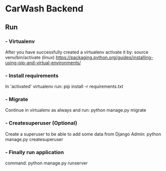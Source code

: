 # CarWash Backend

## Run

 ### - Virtualenv
 After you have successfully created a virtualenv activate it by: source venv/bin/activate (linux)
 https://packaging.python.org/guides/installing-using-pip-and-virtual-environments/
 ### - Install requirements
 In 'activated' virtualenv run: pip install -r requirements.txt
 ### - Migrate
 Continue in virtualenv as always and run: python manage.py migrate
 ### - Createsuperuser (Optional)
 Create a superuser to be able to add some data from Django Admin: python manage.py createsuperuser
 
 ### - Finally run application
 command: python manage.py runserver
